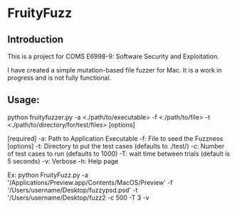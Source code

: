 # FruityFuzz

## Introduction

This is a project for COMS E6998-9: Software Security and Exploitation.

I have created a simple mutation-based file fuzzer for Mac.  It is a work in progress and is not
fully functional.

## Usage:
python fruityfuzzer.py -a <./path/to/executable> -f <./path/to/file> -t <./path/to/directory/for/test/files> [options]

 [required]
        -a: Path to Application Executable
        -f: File to seed the Fuzzness
 [options]
        -t: Directory to put the test cases (defaults to ./test/)
        -c: Number of test cases to run (defaults to 1000)
        -T: wait time between trials (default is 5 seconds)
        -v: Verbose
        -h: Help page

Ex: python FruityFuzz.py -a '/Applications/Preview.app/Contents/MacOS/Preview' -f '/Users/username/Desktop/fuzzypsd.psd' -t '/Users/username/Desktop/fuzz2 -c 500 -T 3 -v


